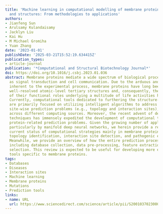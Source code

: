 ```yaml
---
title: 'Machine learning in computational modelling of membrane protein sequences
  and structures: From methodologies to applications'
authors:
- Jianfeng Sun
- Arulsamy Kulandaisamy
- Jacklyn Liu
- Kai Hu
- M Michael Gromiha
- Yuan Zhang
date: '2023-01-01'
publishDate: '2025-03-21T15:52:19.634415Z'
publication_types:
- article-journal
publication: '*Computational and Structural Biotechnology Journal*'
doi: https://doi.org/10.1016/j.csbj.2023.01.036
abstract: Membrane proteins mediate a wide spectrum of biological processes, such
  as signal transduction and cell communication. Due to the arduous and costly nature
  inherent to the experimental process, membrane proteins have long been devoid of
  well-resolved atomic-level tertiary structures and, consequently, the understanding
  of their functional roles underlying a multitude of life activities has been hampered.
  Currently, computational tools dedicated to furthering the structure-function understanding
  are primarily focused on utilizing intelligent algorithms to address a variety of
  site-wise prediction problems (e.g., topology and interaction sites), but are scattered
  across different computing sources. Moreover, the recent advent of deep learning
  techniques has immensely expedited the development of computational tools for membrane
  protein-related prediction problems. Given the growing number of applications optimized
  particularly by manifold deep neural networks, we herein provide a review on the
  current status of computational strategies mainly in membrane protein type classification,
  topology identification, interaction site detection, and pathogenic effect prediction.
  Meanwhile, we provide an overview of how the entire prediction process proceeds,
  including database collection, data pre-processing, feature extraction, and method
  selection. This review is expected to be useful for developing more extendable computational
  tools specific to membrane proteins.
tags:
- Databases
- Diseases
- Interaction sites
- Machine learning
- Membrane proteins
- Mutations
- Prediction tools
links:
- name: URL
  url: https://www.sciencedirect.com/science/article/pii/S2001037023000363
---
```

